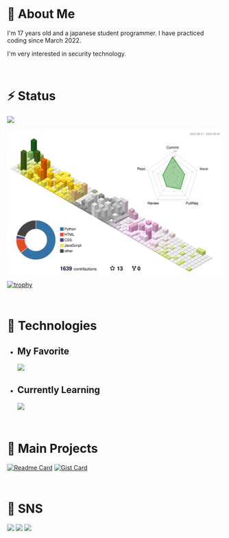 # 🧐 About Me

I'm 17 years old and a japanese student programmer.  I have practiced coding since March 2022.

I'm very interested in security technology.

<br>

# ⚡ Status

![](https://img.shields.io/github/followers/SoniPana)

![](./profile-3d-contrib/profile-season-animate.svg)

[![trophy](https://github-profile-trophy.vercel.app/?username=SoniPana&no-frame=true&column=7)](https://github.com/ryo-ma/github-profile-trophy)

<!--<a href="https://app.daily.dev/SoniPana"><img src="https://api.daily.dev/devcards/72d7f4b1fd7e4fe2b291d29236ec208c.png?r=4rj" width="400" alt="SoniPana's Dev Card"/></a>  &theme=onedark  -->

<br>

# 🔧 Technologies

 - ## My Favorite

    <img src="https://skillicons.dev/icons?i=python,cs,html,css,selenium,raspberrypi,atom,vscode,visualstudio,github&theme=dark">

 - ## Currently Learning
    <img src="https://skillicons.dev/icons?i=flutter,cs,js,typescript,react,vue,linux,blender,unity,neovim&theme=dark">


<br>

# 🚀 Main Projects

[![Readme Card](https://github-readme-stats.vercel.app/api/pin/?username=m1daily&repo=Schedule_Bot&no-frame=true)](https://github.com/m1daily/Schedule_Bot)  [![Gist Card](https://github-readme-stats.vercel.app/api/gist?id=83abb6715abaa706534316047b38bd1d&no-frame=true)](https://gist.github.com/Yizack/bbfce31e0217a3689c8d961a356cb10d/)

<br>

# 📱 SNS

<p aligin="left">
  <a href="https://twitter.com/M1_Matu"><img src="https://img.shields.io/badge/Twitter-1DA1F2?style=flat-square&logo=twitter&logoColor=white"></a>
  <a href="https://qiita.com/SoniPana"><img src="https://img.shields.io/badge/Qiita-55C500?style=flat-square&logo=qiita&logoColor=white"></a>
  <a href="https://zenn.dev/sonipana"><img src="https://img.shields.io/badge/Zenn-3EA8FF?style=flat-square&logo=zenn&logoColor=white"></a>
</p>
